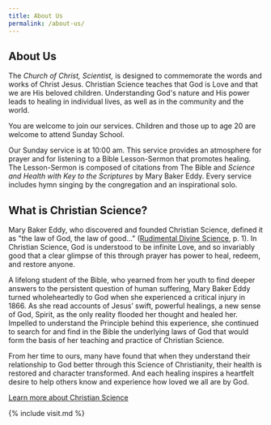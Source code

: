 ```yaml
---
title: About Us
permalink: /about-us/
---
```


<div class="content-and-sidebar">

<section markdown="1">

# About Us

The *Church of Christ, Scientist,* is designed to commemorate the words and
works of Christ Jesus. Christian Science teaches that God is Love and that we
are His beloved children. Understanding God's nature and His power leads to
healing in individual lives, as well as in the community and the world.

You are welcome to join our services. Children and those up to age 20 are
welcome to attend Sunday School.

Our Sunday service is at <time datetime="10:00">10:00 am</time>. This service
provides an atmosphere for prayer and for listening to a Bible Lesson-Sermon
that promotes healing. The Lesson-Sermon is composed of citations from The Bible
and *Science and Health with Key to the Scriptures* by Mary Baker Eddy. Every
service includes hymn singing by the congregation and an inspirational solo.

# What is Christian Science?

Mary Baker Eddy, who discovered and founded Christian Science, defined it as
"the law of God, the law of good..." ([Rudimental Divine Science][], p. 1). In
Christian Science, God is understood to be infinite Love, and so invariably good
that a clear glimpse of this through prayer has power to heal, redeem, and
restore anyone.

[Rudimental Divine Science]: https://mbeinstitute.org/Prose_Works/Rudimental_Divine_Science.html

A lifelong student of the Bible, who yearned from her youth to find deeper
answers to the persistent question of human suffering, Mary Baker Eddy turned
wholeheartedly to God when she experienced a critical injury in 1866. As she
read accounts of Jesus’ swift, powerful healings, a new sense of God, Spirit, as
the only reality flooded her thought and healed her. Impelled to understand the
Principle behind this experience, she continued to search for and find in the
Bible the underlying laws of God that would form the basis of her teaching and
practice of Christian Science.

From her time to ours, many have found that when they understand their
relationship to God better through this Science of Christianity, their health is
restored and character transformed. And each healing inspires a heartfelt desire
to help others know and experience how loved we all are by God.

<a class="button" href="https://www.christianscience.com/what-is-christian-science" rel="external" target="_blank">Learn more about Christian Science</a>

</section>

<aside markdown="1">
{% include visit.md %}
</aside>

</div>
